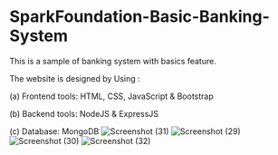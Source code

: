 # SparkFoundation-Basic-Banking-System
This is a sample of banking system with basics feature.

The website is designed by Using :

(a) Frontend tools: HTML, CSS, JavaScript & Bootstrap

(b) Backend tools: NodeJS & ExpressJS 

(c) Database: MongoDB
![Screenshot (31)](https://user-images.githubusercontent.com/109671480/235491275-b3032a63-9ea3-414a-a816-7d9c70f49bb6.png)
![Screenshot (29)](https://user-images.githubusercontent.com/109671480/235491303-449d7ac3-48db-4066-890d-a8ec2a0c9b0c.png)
![Screenshot (30)](https://user-images.githubusercontent.com/109671480/235491324-b4d301d6-4006-4173-a059-a2830477f044.png)
![Screenshot (32)](https://user-images.githubusercontent.com/109671480/235491341-80c78a21-c633-430b-b0b7-6058689978ef.png)
